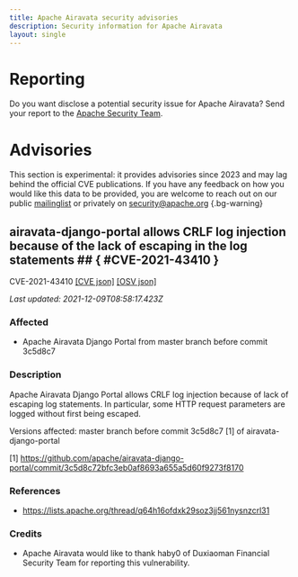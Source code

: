 ```yaml
---
title: Apache Airavata security advisories
description: Security information for Apache Airavata
layout: single
---
```


# Reporting

Do you want disclose a potential security issue for Apache Airavata? Send your report to the [Apache Security Team](mailto:security@apache.org).

# Advisories

This section is experimental: it provides advisories since 2023 and may lag behind the official CVE publications. If you have any feedback on how you would like this data to be provided, you are welcome to reach out on our public [mailinglist](/mailinglist) or privately on [security@apache.org](mailto:security@apache.org)
{.bg-warning}

## airavata-django-portal allows CRLF log injection because of the lack of escaping in the log statements ## { #CVE-2021-43410 }

CVE-2021-43410 [\[CVE json\]](./CVE-2021-43410.cve.json) [\[OSV json\]](./CVE-2021-43410.osv.json)



_Last updated: 2021-12-09T08:58:17.423Z_

### Affected

* Apache Airavata Django Portal from master branch before commit 3c5d8c7


### Description

Apache Airavata Django Portal allows CRLF log injection because of lack of escaping log statements. In particular, some HTTP request parameters are logged without first being escaped.

Versions affected:
master branch before commit 3c5d8c7 [1] of airavata-django-portal

[1] https://github.com/apache/airavata-django-portal/commit/3c5d8c72bfc3eb0af8693a655a5d60f9273f8170

### References
* https://lists.apache.org/thread/q64h16ofdxk29soz3jj561nysnzcrl31


### Credits
* Apache Airavata would like to thank haby0 of Duxiaoman Financial Security Team for reporting this vulnerability.
